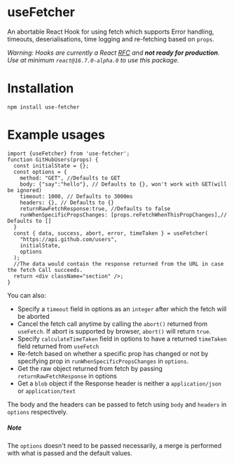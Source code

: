 # useFetcher
An abortable React Hook for using fetch which supports Error handling, timeouts, deserialisations, time logging and re-fetching based on `props`.

_Warning: Hooks are currently a React [RFC](https://github.com/reactjs/rfcs/pull/68) and **not ready for production**. Use at minimum `react@16.7.0-alpha.0` to use this package._

# Installation
`npm install use-fetcher`

# Example usages
```
import {useFetcher} from 'use-fetcher';
function GitHubUsers(props) {
  const initialState = {};
  const options = {
    method: "GET", //Defaults to GET
    body: {"say":"hello"}, // Defaults to {}, won't work with GET(will be ignored)
    timeout: 1000, // Defaults to 3000ms
    headers: {}, // Defaults to {}
    returnRawFetchResponse:true, //Defaults to false
    runWhenSpecificPropsChanges: [props.reFetchWhenThisPropChanges],// Defaults to []
  }
  const { data, success, abort, error, timeTaken } = useFetcher(
    "https://api.github.com/users",
    initialState,
    options
  );
  //The data would contain the response returned from the URL in case the fetch Call succeeds.
  return <div className="section" />;
}
```
You can also:
  - Specify a `timeout` field in options as an `integer` after which the fetch will be aborted
  - Cancel the fetch call anytime by calling the `abort()` returned from `useFetch`. If abort is supported by browser, `abort()` will return `true`.
  - Specify `calculateTimeTaken` field in options to have a returned `timeTaken` field returned from `useFetch` 
  - Re-fetch based on whether a specific prop has changed or not by specifying prop in `runWhenSpecificPropsChanges` in `options`.
  - Get the raw object returned from fetch by passing `returnRawFetchResponse` in options
  - Get a `blob` object if the Response header is neither a `application/json` or `application/text`

The body and the headers can be passed to fetch using `body` and `headers` in `options` respectively.
##### Note
The `options` doesn't need to be passed necessarily, a merge is performed with what is passed and the default values.





